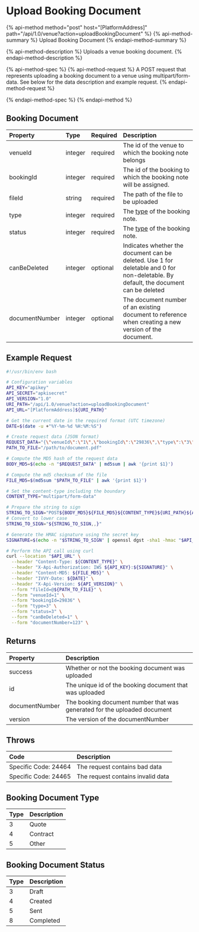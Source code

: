 # Upload Booking Document

{% api-method method="post" host="\[PlatformAddress\]" path="/api/1.0/venue?action=uploadBookingDocument" %}
{% api-method-summary %}
Upload Booking Document
{% endapi-method-summary %}

{% api-method-description %}
Uploads a venue booking document.
{% endapi-method-description %}

{% api-method-spec %}
{% api-method-request %}
A POST request that represents uploading a booking document to a venue using multipart/form-data. See below for the data description and example request.
{% endapi-method-request %}

{% endapi-method-spec %}
{% endapi-method %}

## Booking Document

| Property       | Type    | Required | Description                                                                                                                         |
| :------------- | :------ | :------- | :---------------------------------------------------------------------------------------------------------------------------------- |
| venueId        | integer | required | The id of the venue to which the booking note belongs                                                                               |
| bookingId      | integer | required | The id of the booking to which the booking note will be assigned.                                                                   |
| fileId         | string  | required | The path of the file to be uploaded                                                                                                 |
| type           | integer | required | The [type](upload-booking-document.md#booking-document-type) of the booking note.                                                   |
| status         | integer | required | The [type](upload-booking-document.md#booking-document-status) of the booking note.                                                 |
| canBeDeleted   | integer | optional | Indicates whether the document can be deleted. Use 1 for deletable and 0 for non-deletable. By default, the document can be deleted |
| documentNumber | integer | optional | The document number of an existing document to reference when creating a new version of the document.                               |

## Example Request

```sh
#!/usr/bin/env bash

# Configuration variables
API_KEY="apikey"
API_SECRET="apkisecret"
API_VERSION="1.0"
URI_PATH="/api/1.0/venue?action=uploadBookingDocument"
API_URL="[PlatformAddress]${URI_PATH}"

# Get the current date in the required format (UTC timezone)
DATE=$(date -u +"%Y-%m-%d %H:%M:%S")

# Create request data (JSON format)
REQUEST_DATA="{\"venueId\":\"1\",\"bookingId\":\"29836\",\"type\":\"3\",\"status\":\"3\",\"canBeDeleted\":\"1\",\"documentNumber\":\"123\"}"
PATH_TO_FILE="/path/to/document.pdf"

# Compute the MD5 hash of the request data
BODY_MD5=$(echo -n "$REQUEST_DATA" | md5sum | awk '{print $1}')

# Compute the md5 checksum of the file
FILE_MD5=$(md5sum "$PATH_TO_FILE" | awk '{print $1}')

# Set the content-type including the boundary
CONTENT_TYPE="multipart/form-data"

# Prepare the string to sign
STRING_TO_SIGN="POST${BODY_MD5}${FILE_MD5}${CONTENT_TYPE}${URI_PATH}${API_VERSION}ivvydate=${DATE}"
# Convert to lower case
STRING_TO_SIGN="${STRING_TO_SIGN,,}"

# Generate the HMAC signature using the secret key
SIGNATURE=$(echo -n "$STRING_TO_SIGN" | openssl dgst -sha1 -hmac "$API_SECRET" | awk '{print $2}')

# Perform the API call using curl
curl --location "$API_URL" \
  --header "Content-Type: ${CONTENT_TYPE}" \
  --header "X-Api-Authorization: IWS ${API_KEY}:${SIGNATURE}" \
  --header "Content-MD5: ${FILE_MD5}" \
  --header "IVVY-Date: ${DATE}" \
  --header "X-Api-Version: ${API_VERSION}" \
  --form "fileId=@${PATH_TO_FILE}" \
  --form "venueId=1" \
  --form "bookingId=29836" \
  --form "type=3" \
  --form "status=3" \
  --form "canBeDeleted=1" \
  --form "documentNumber=123" \
```

## Returns

| Property       | Description                                                              |
| :------------- | :----------------------------------------------------------------------- |
| success        | Whether or not the booking document was uploaded                         |
| id             | The unique id of the booking document that was uploaded                  |
| documentNumber | The booking document number that was generated for the uploaded document |
| version        | The version of the documentNumber                                        |

## Throws

| Code                 | Description                       |
| :------------------- | :-------------------------------- |
| Specific Code: 24464 | The request contains bad data     |
| Specific Code: 24465 | The request contains invalid data |

## Booking Document Type

| Type | Description |
| :--- | :---------- |
| 3    | Quote       |
| 4    | Contract    |
| 5    | Other       |

## Booking Document Status

| Type | Description |
| :--- | :---------- |
| 3    | Draft       |
| 4    | Created     |
| 5    | Sent        |
| 8    | Completed   |
